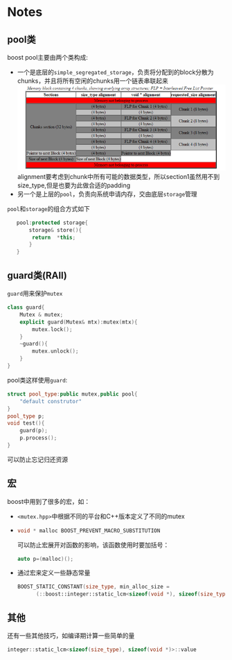 # Notes

## pool类
boost pool主要由两个类构成:
* 一个是底层的`simple_segregated_storage`，负责将分配到的block分散为chunks，并且将所有空闲的chunks用一个链表串联起来
  ![图例](./mb2.png)
alignment要考虑到chunk中所有可能的数据类型，所以section1虽然用不到size_type,但是也要为此做合适的padding
* 另一个是上层的`pool`，负责向系统申请内存，交由底层`storage`管理

`pool`和`storage`的组合方式如下
```C++
   pool:protected storage{
       storage& store(){
        return  *this;
       }
   }
```

## guard类(RAII)
`guard`用来保护`mutex`
```C++
class guard{
    Mutex & mutex;
    explicit guard(Mutex& mtx):mutex(mtx){
        mutex.lock();
    }
    ~guard(){
        mutex.unlock();
    }
}
```
pool类这样使用`guard`:
```C++
struct pool_type:public mutex,public pool{
    "default construtor"
}
pool_type p;
void test(){
    guard(p);
    p.process();
}
```
可以防止忘记归还资源

## 宏
boost中用到了很多的宏，如：
* `<mutex.hpp>`中根据不同的平台和C++版本定义了不同的mutex
* ```C++
  void * malloc BOOST_PREVENT_MACRO_SUBSTITUTION
  ```
  可以防止宏展开对函数的影响，该函数使用时要加括号：
  ```C++
  auto p=(malloc)();
  ```
* 通过宏来定义一些静态常量
  ```C++
  BOOST_STATIC_CONSTANT(size_type, min_alloc_size =
        (::boost::integer::static_lcm<sizeof(void *), sizeof(size_type)>::value) );
  ```

## 其他
还有一些其他技巧，如编译期计算一些简单的量
```C++
integer::static_lcm<sizeof(size_type), sizeof(void *)>::value
```